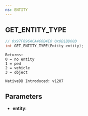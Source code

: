 ```yaml
---
ns: ENTITY
---
```

## GET_ENTITY_TYPE

```c
// 0x97F696ACA466B4E0 0x0B1BD08D
int GET_ENTITY_TYPE(Entity entity);
```

```
Returns:
0 = no entity
1 = ped
2 = vehicle
3 = object

NativeDB Introduced: v1207
```

## Parameters
* **entity**:
